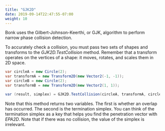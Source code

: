```yaml
---
title: "GJK2D"
date: 2019-09-14T22:47:55-07:00
weight: 10
---
```


Bonk uses the Gilbert-Johnson-Keerthi, or GJK, algorithm to perform narrow phase collision detection. 

To accurately check a collision, you must pass two sets of shapes and transforms to the *GJK2D.TestCollision* method. Remember that a transform operates on the vertices of a shape: it moves, rotates, and scales them in 2D space.

```cs
var circleA = new Circle(2);
var transformA = new Transform2D(new Vector2(-1, -1));
var circleB = new Circle(2);
var transformB = new Transform2D(new Vector2(1, 1));

var (result, simplex) = GJK2D.TestCollision(circleA, transformA, circleB, transformB);
```

Note that this method returns two variables. The first is whether an overlap has occurred. The second is the termination simplex. You can think of the termination simplex as a key that helps you find the penetration vector with *EPA2D*. Note that if there was no collision, the value of the simplex is irrelevant. 